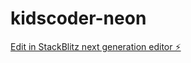 # kidscoder-neon

[Edit in StackBlitz next generation editor ⚡️](https://stackblitz.com/~/github.com/umojabuild/kidscoder-neon)
